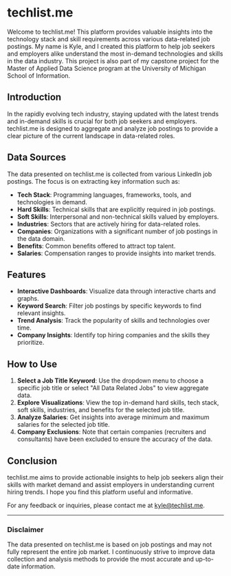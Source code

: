 # techlist.me

Welcome to techlist.me! This platform provides valuable insights into the technology stack and skill requirements across various data-related job postings. My name is Kyle, and I created this platform to help job seekers and employers alike understand the most in-demand technologies and skills in the data industry. This project is also part of my capstone project for the Master of Applied Data Science program at the University of Michigan School of Information.

## Introduction

In the rapidly evolving tech industry, staying updated with the latest trends and in-demand skills is crucial for both job seekers and employers. techlist.me is designed to aggregate and analyze job postings to provide a clear picture of the current landscape in data-related roles.

## Data Sources

The data presented on techlist.me is collected from various LinkedIn job postings. The focus is on extracting key information such as:

- **Tech Stack**: Programming languages, frameworks, tools, and technologies in demand.
- **Hard Skills**: Technical skills that are explicitly required in job postings.
- **Soft Skills**: Interpersonal and non-technical skills valued by employers.
- **Industries**: Sectors that are actively hiring for data-related roles.
- **Companies**: Organizations with a significant number of job postings in the data domain.
- **Benefits**: Common benefits offered to attract top talent.
- **Salaries**: Compensation ranges to provide insights into market trends.

## Features

- **Interactive Dashboards**: Visualize data through interactive charts and graphs.
- **Keyword Search**: Filter job postings by specific keywords to find relevant insights.
- **Trend Analysis**: Track the popularity of skills and technologies over time.
- **Company Insights**: Identify top hiring companies and the skills they prioritize.

## How to Use

1. **Select a Job Title Keyword**: Use the dropdown menu to choose a specific job title or select "All Data Related Jobs" to view aggregate data.
2. **Explore Visualizations**: View the top in-demand hard skills, tech stack, soft skills, industries, and benefits for the selected job title.
3. **Analyze Salaries**: Get insights into average minimum and maximum salaries for the selected job title.
4. **Company Exclusions**: Note that certain companies (recruiters and consultants) have been excluded to ensure the accuracy of the data.

## Conclusion

techlist.me aims to provide actionable insights to help job seekers align their skills with market demand and assist employers in understanding current hiring trends. I hope you find this platform useful and informative.

For any feedback or inquiries, please contact me at [kyle@techlist.me](mailto:kyle@techlist.me).

---

### Disclaimer

The data presented on techlist.me is based on job postings and may not fully represent the entire job market. I continuously strive to improve data collection and analysis methods to provide the most accurate and up-to-date information.
